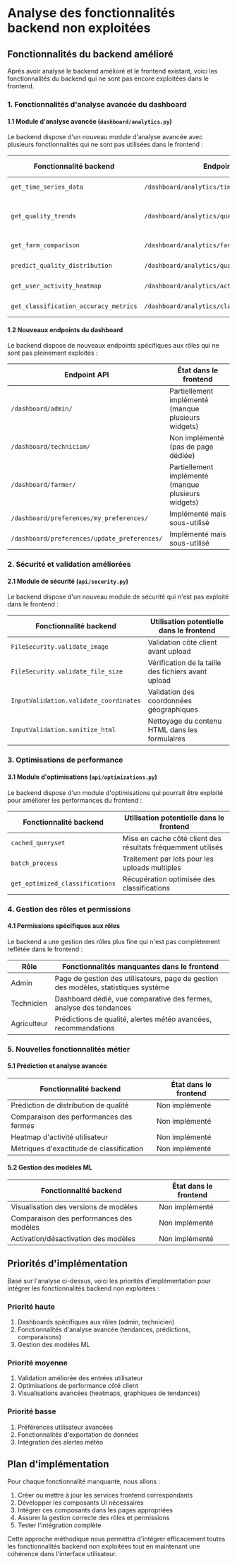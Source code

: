 # Analyse des fonctionnalités backend non exploitées

## Fonctionnalités du backend amélioré

Après avoir analysé le backend amélioré et le frontend existant, voici les fonctionnalités du backend qui ne sont pas encore exploitées dans le frontend.

### 1. Fonctionnalités d'analyse avancée du dashboard

#### 1.1 Module d'analyse avancée (`dashboard/analytics.py`)

Le backend dispose d'un nouveau module d'analyse avancée avec plusieurs fonctionnalités qui ne sont pas utilisées dans le frontend :

| Fonctionnalité backend | Endpoint API | État dans le frontend |
|------------------------|--------------|----------------------|
| `get_time_series_data` | `/dashboard/analytics/time_series_data/` | Non implémenté |
| `get_quality_trends` | `/dashboard/analytics/quality_trends/` | Partiellement implémenté (version basique) |
| `get_farm_comparison` | `/dashboard/analytics/farm_comparison/` | Non implémenté |
| `predict_quality_distribution` | `/dashboard/analytics/quality_prediction/` | Non implémenté |
| `get_user_activity_heatmap` | `/dashboard/analytics/activity_heatmap/` | Non implémenté |
| `get_classification_accuracy_metrics` | `/dashboard/analytics/classification_accuracy/` | Non implémenté |

#### 1.2 Nouveaux endpoints du dashboard

Le backend dispose de nouveaux endpoints spécifiques aux rôles qui ne sont pas pleinement exploités :

| Endpoint API | État dans le frontend |
|--------------|----------------------|
| `/dashboard/admin/` | Partiellement implémenté (manque plusieurs widgets) |
| `/dashboard/technician/` | Non implémenté (pas de page dédiée) |
| `/dashboard/farmer/` | Partiellement implémenté (manque plusieurs widgets) |
| `/dashboard/preferences/my_preferences/` | Implémenté mais sous-utilisé |
| `/dashboard/preferences/update_preferences/` | Implémenté mais sous-utilisé |

### 2. Sécurité et validation améliorées

#### 2.1 Module de sécurité (`api/security.py`)

Le backend dispose d'un nouveau module de sécurité qui n'est pas exploité dans le frontend :

| Fonctionnalité backend | Utilisation potentielle dans le frontend |
|------------------------|----------------------------------------|
| `FileSecurity.validate_image` | Validation côté client avant upload |
| `FileSecurity.validate_file_size` | Vérification de la taille des fichiers avant upload |
| `InputValidation.validate_coordinates` | Validation des coordonnées géographiques |
| `InputValidation.sanitize_html` | Nettoyage du contenu HTML dans les formulaires |

### 3. Optimisations de performance

#### 3.1 Module d'optimisations (`api/optimizations.py`)

Le backend dispose d'un module d'optimisations qui pourrait être exploité pour améliorer les performances du frontend :

| Fonctionnalité backend | Utilisation potentielle dans le frontend |
|------------------------|----------------------------------------|
| `cached_queryset` | Mise en cache côté client des résultats fréquemment utilisés |
| `batch_process` | Traitement par lots pour les uploads multiples |
| `get_optimized_classifications` | Récupération optimisée des classifications |

### 4. Gestion des rôles et permissions

#### 4.1 Permissions spécifiques aux rôles

Le backend a une gestion des rôles plus fine qui n'est pas complètement reflétée dans le frontend :

| Rôle | Fonctionnalités manquantes dans le frontend |
|------|-------------------------------------------|
| Admin | Page de gestion des utilisateurs, page de gestion des modèles, statistiques système |
| Technicien | Dashboard dédié, vue comparative des fermes, analyse des tendances |
| Agriculteur | Prédictions de qualité, alertes météo avancées, recommandations |

### 5. Nouvelles fonctionnalités métier

#### 5.1 Prédiction et analyse avancée

| Fonctionnalité backend | État dans le frontend |
|------------------------|----------------------|
| Prédiction de distribution de qualité | Non implémenté |
| Comparaison des performances des fermes | Non implémenté |
| Heatmap d'activité utilisateur | Non implémenté |
| Métriques d'exactitude de classification | Non implémenté |

#### 5.2 Gestion des modèles ML

| Fonctionnalité backend | État dans le frontend |
|------------------------|----------------------|
| Visualisation des versions de modèles | Non implémenté |
| Comparaison des performances des modèles | Non implémenté |
| Activation/désactivation des modèles | Non implémenté |

## Priorités d'implémentation

Basé sur l'analyse ci-dessus, voici les priorités d'implémentation pour intégrer les fonctionnalités backend non exploitées :

### Priorité haute
1. Dashboards spécifiques aux rôles (admin, technicien)
2. Fonctionnalités d'analyse avancée (tendances, prédictions, comparaisons)
3. Gestion des modèles ML

### Priorité moyenne
1. Validation améliorée des entrées utilisateur
2. Optimisations de performance côté client
3. Visualisations avancées (heatmaps, graphiques de tendances)

### Priorité basse
1. Préférences utilisateur avancées
2. Fonctionnalités d'exportation de données
3. Intégration des alertes météo

## Plan d'implémentation

Pour chaque fonctionnalité manquante, nous allons :
1. Créer ou mettre à jour les services frontend correspondants
2. Développer les composants UI nécessaires
3. Intégrer ces composants dans les pages appropriées
4. Assurer la gestion correcte des rôles et permissions
5. Tester l'intégration complète

Cette approche méthodique nous permettra d'intégrer efficacement toutes les fonctionnalités backend non exploitées tout en maintenant une cohérence dans l'interface utilisateur.
